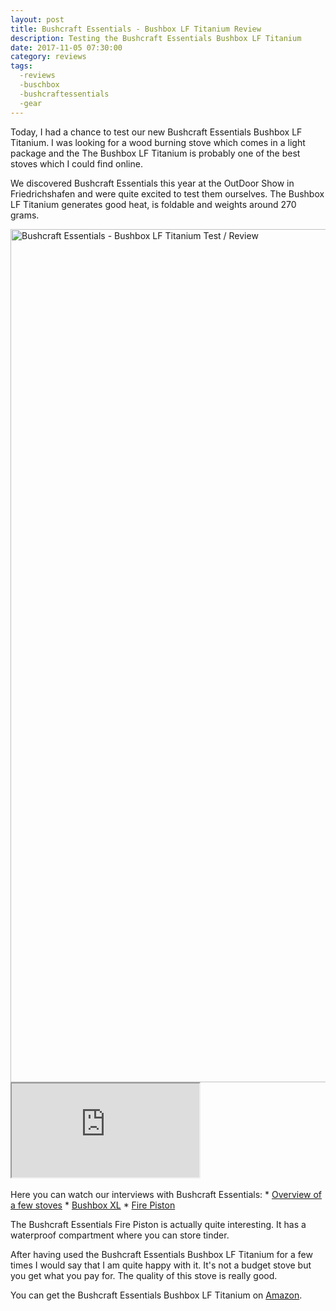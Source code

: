```yaml
---
layout: post
title: Bushcraft Essentials - Bushbox LF Titanium Review
description: Testing the Bushcraft Essentials Bushbox LF Titanium
date: 2017-11-05 07:30:00
category: reviews
tags:
  -reviews
  -buschbox
  -bushcraftessentials
  -gear
---
```


Today, I had a chance to test our new Bushcraft Essentials Bushbox LF Titanium. I was looking for a wood burning stove which comes in a light package and the The Bushbox LF Titanium is probably one of the best stoves which I could find online.

We discovered Bushcraft Essentials this year at the OutDoor Show in Friedrichshafen and were quite excited to test them ourselves. The Bushbox LF Titanium generates good heat, is foldable and weights around 270 grams.
<br>

<img src="https://farm5.staticflickr.com/4485/38182910611_c02cae5c27_k.jpg" width="2048" height="1365" alt="Bushcraft Essentials - Bushbox LF Titanium Test / Review">
<br>
<!--more-->
<div class="embed-responsive embed-responsive-16by9">
    <iframe class="embed-responsive-item" src="https://www.youtube.com/embed/h6-1RJe9iRA"></iframe>
</div>
<br>
Here you can watch our interviews with Bushcraft Essentials:
* <a rel="nofollow" href="http://www.hikeventures.com/Bushcraft-Essentials-3-OutDoorShow-2017/">Overview of a few stoves</a>
* <a rel="nofollow" href="http://www.hikeventures.com/Bushcraft-Essentials-2-OutDoorShow-2017/">Bushbox XL</a>
* <a rel="nofollow" href="http://www.hikeventures.com/Bushcraft-Essentials-1-OutDoorShow-2017/">Fire Piston</a>

The Bushcraft Essentials Fire Piston is actually quite interesting. It has a waterproof compartment where you can store tinder.

After having used the Bushcraft Essentials Bushbox LF Titanium for a few times I would say that I am quite happy with it. It's not a budget stove but you get what you pay for. The quality of this stove is really good.

You can get the Bushcraft Essentials Bushbox LF Titanium on <a rel="nofollow"  href="https://amzn.to/2JZDBxD">Amazon</a>.
